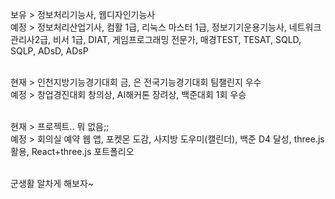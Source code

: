 보유 > 정보처리기능사, 웹디자인기능사 </br>
예정 > 정보처리산업기사, 컴활 1급, 리눅스 마스터 1급, 정보기기운용기능사, 네트워크관리사2급, 비서 1급, DIAT, 게임프로그래밍 전문가, 매경TEST, TESAT, SQLD, SQLP, ADsD, ADsP</br></br>

현재 > 인천지방기능경기대회 금, 은 전국기능경기대회 팀챌린지 우수</br>
예정 > 창업경진대회 창의상, AI해커톤 장려상, 백준대회 1회 우승</br></br>

현재 > 프로젝트.. 뭐 없음;;</br>
예정 > 회의실 예약 웹 앱, 포켓몬 도감, 사지방 도우미(캘린더), 백준 D4 달성, three.js 활용, React+three.js 포트폴리오</br></br>

군생활 알차게 해보자~
